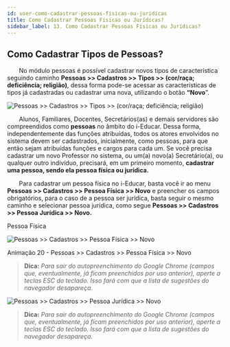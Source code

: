 ```yaml
---
id: user-como-cadastrar-pessoas-fisicas-ou-juridicas
title: Como Cadastrar Pessoas Físicas ou Jurídicas?
sidebar_label: 13. Como Cadastrar Pessoas Físicas ou Jurídicas?
---
```


## Como Cadastrar Tipos de Pessoas?

&nbsp;&nbsp;&nbsp;&nbsp;&nbsp;&nbsp;&nbsp;No módulo pessoas é possível cadastrar novos tipos de característica seguindo caminho **Pessoas >> Cadastros >> Tipos >> (cor/raça; deficiência; religião)**, dessa forma pode-se acessar as características de tipos já cadastradas ou cadastrar uma nova, utilizando o botão **“Novo**”.

![Pessoas >> Cadastros >> Tipos >> (cor/raça; deficiência; religião)](/img/user-docs/cadastrar_tipos.gif)


&nbsp;&nbsp;&nbsp;&nbsp;&nbsp;&nbsp;&nbsp;Alunos, Familiares, Docentes, Secretários(as) e demais servidores são compreendidos como **pessoas** no âmbito do i-Educar. Dessa forma, independentemente das funções atribuídas, todos os atores envolvidos no sistema devem ser cadastrados, inicialmente, como pessoas, para que então sejam atribuídas funções e cargos para cada um. Se você precisa cadastrar um novo Professor no sistema, ou um(a) novo(a) Secretário(a), ou qualquer outro indivíduo, precisará, em um primeiro momento, **cadastrar uma pessoa, sendo ela pessoa física ou jurídica.**

&nbsp;&nbsp;&nbsp;&nbsp;&nbsp;&nbsp;&nbsp;Para cadastrar um pessoa física no i-Educar, basta você ir ao menu **Pessoas >> Cadastros >> Pessoa Física >> Novo** e preencher os campos obrigatórios, para o caso de a pessoa ser jurídica, basta seguir o mesmo caminho e selecionar pessoa jurídica, como segue  **Pessoas >> Cadastros >> Pessoa Jurídica >> Novo.**

<p class="centerText">Pessoa Física</p>

![Pessoas >> Cadastros >> Pessoa Física >> Novo](/img/user-docs/cadastrar_pessoa_fisica.gif)

<p class="centerText">Animação 20 - Pessoas >> Cadastros >> Pessoa Física >> Novo</p>

> **Dica:** *Para sair do autopreenchimento do Google Chrome (campos que, eventualmente, já ficam preenchidos por uso anterior), aperte a teclas ESC do teclado. Isso fará com que a lista 
de sugestões do navegador desapareça.* 

![Pessoas >> Cadastros >> Pessoa Jurídica >> Novo](/img/user-docs/cadastrar_pessoa_juridica.gif)

> **Dica:** *Para sair do autopreenchimento do Google Chrome (campos que, eventualmente, já ficam preenchidos por uso anterior), aperte a teclas ESC do teclado. Isso fará com que a lista de sugestões do navegador desapareça.*

